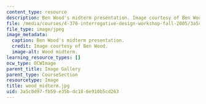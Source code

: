 ```yaml
---
content_type: resource
description: Ben Wood's midterm presentation. Image courtesy of Ben Wood.
file: /media/courses/4-370-interrogative-design-workshop-fall-2005/3a5c0d97fb59e35bdc186e910b5cd263_wood_midterm.jpg
file_type: image/jpeg
image_metadata:
  caption: Ben Wood's midterm presentation.
  credit: Image courtesy of Ben Wood.
  image-alt: Wood midterm.
learning_resource_types: []
ocw_type: OCWImage
parent_title: Image Gallery
parent_type: CourseSection
resourcetype: Image
title: wood_midterm.jpg
uid: 3a5c0d97-fb59-e35b-dc18-6e910b5cd263
---
```

